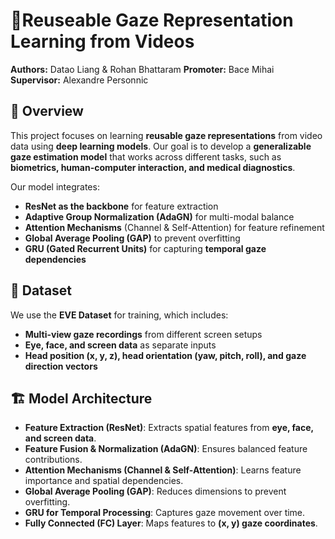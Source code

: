 # 🎯**Reuseable Gaze Representation Learning from Videos**


**Authors:** Datao Liang & Rohan Bhattaram
**Promoter:** Bace Mihai  
**Supervisor:** Alexandre Personnic  

## 📌 **Overview**  
This project focuses on learning **reusable gaze representations** from video data using **deep learning models**. Our goal is to develop a **generalizable gaze estimation model** that works across different tasks, such as **biometrics, human-computer interaction, and medical diagnostics**.

Our model integrates:  
  - **ResNet as the backbone** for feature extraction  
  - **Adaptive Group Normalization (AdaGN)** for multi-modal balance  
  - **Attention Mechanisms** (Channel & Self-Attention) for feature refinement  
  -  **Global Average Pooling (GAP)** to prevent overfitting  
  - **GRU (Gated Recurrent Units)** for capturing **temporal gaze dependencies**  

## 📂 Dataset  
We use the **EVE Dataset** for training, which includes:  
  - **Multi-view gaze recordings** from different screen setups  
  - **Eye, face, and screen data** as separate inputs  
  - **Head position (x, y, z), head orientation (yaw, pitch, roll), and gaze direction vectors**  

## 🏗️ Model Architecture  
  - **Feature Extraction (ResNet)**: Extracts spatial features from **eye, face, and screen data**.  
  - **Feature Fusion & Normalization (AdaGN)**: Ensures balanced feature contributions.  
  - **Attention Mechanisms (Channel & Self-Attention)**: Learns feature importance and spatial dependencies.  
  - **Global Average Pooling (GAP)**: Reduces dimensions to prevent overfitting.  
  - **GRU for Temporal Processing**: Captures gaze movement over time.  
  - **Fully Connected (FC) Layer**: Maps features to **(x, y) gaze coordinates**.  

